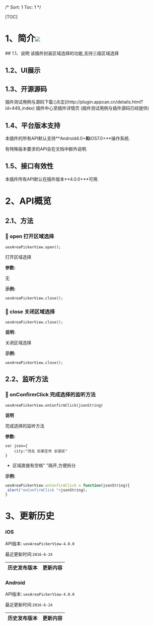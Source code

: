 /*
Sort: 1
Toc: 1
*/

[TOC]
# 1、简介[![](http://appcan-download.oss-cn-beijing.aliyuncs.com/%E5%85%AC%E6%B5%8B%2Fgf.png)]()<ignore>
## 1.1、说明<ignore>
该插件封装区域选择的功能,支持三级区域选择

## 1.2、UI展示<ignore>

## 1.3、开源源码<ignore>
插件测试用例与源码下载:[点击](http://plugin.appcan.cn/details.html?id=449_index) 插件中心至插件详情页 (插件测试用例与插件源码已经提供)

## 1.4、平台版本支持<ignore>

本插件的所有API默认支持**Android4.0+**和**iOS7.0+**操作系统.

有特殊版本要求的API会在文档中额外说明.

## 1.5、接口有效性<ignore>

本插件所有API默认在插件版本**4.0.0+**可用.

# 2、API概览<ignore>

## 2.1、方法<ignore>

### 🍭 open  打开区域选择

`uexAreaPickerView.open();`

打开区域选择

**参数:**

无



**示例:**

```
uexAreaPickerView.close();
```

### 🍭 close 关闭区域选择

`uexAreaPickerView.close();`

**说明:**

关闭区域选择



**示例:**

```
uexAreaPickerView.close();
```

## 2.2、监听方法<ignore>

### 🍭 onConfirmClick 完成选择的监听方法

`uexAreaPickerView.onConfirmClick(jsonString)`

**说明**

完成选择的监听方法 

**参数:**

```
var json={
	city:"河北 石家庄市 长安区"
}
```
* 区域直接有空格" "隔开,方便拆分



**示例:**

```javascript
uexAreaPickerView.onConfirmClick = function(jsonString){
 alert("onConfirmClick "+jsonString);
}
```

# 3、更新历史<ignore>

### iOS<ignore>

API版本: `uexAreaPickerView-4.0.0`

最近更新时间:`2016-6-24`

| 历史发布版本 | 更新内容 |
| ----- | ----- |

### Android<ignore>

API版本: `uexAreaPickerView-4.0.0`

最近更新时间:`2016-6-24`

| 历史发布版本 | 更新内容 |
| ----- | ----- |
